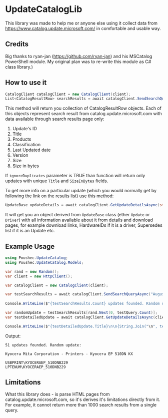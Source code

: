 # UpdateCatalogLib

This library was made to help me or anyone else using it collect data from https://www.catalog.update.microsoft.com/ in comfortable and usable way.

## Credits

Big thanks to ryan-jan (https://github.com/ryan-jan) and his MSCatalog PowerShell module. My original plan was to re-write this module as C# class library.)

## How to use it

``` C#
CatalogClient catalogClient = new CatalogClient(client);
List<CatalogResultRow> searchResults = await catalogClient.SendSearchQueryAsync("SQL Server 2019", ignoreDuplicates = true);
```
This method will return you collection of CatalogResultRow objects. Each of this objects represent search result from catalog.update.microsoft.com with data available through
search results page only: 

1. Update's ID
2. Title
3. Products
4. Classification
5. Last Updated date
6. Version
7. Size
8. Size in bytes

If `ignoreDuplicates` parameter is TRUE than function will return only updates with unique `Title` and `SizeInBytes` fields. 

To get more info on a particular update (which you would normally get by following the link on the results list) use this method: 

``` C#
UpdateBase updateDetails = await catalogClient.GetUpdateDetailsAsync(string UpdateID)
```

It will get you an object derived from `UpdateBase` class (ether `Update` or `Driver`) with all information available about it from details and download pages, for example download links, HardwareIDs if it is a driver, Supersedes list if it is an Update etc. 

## Example Usage

``` C#
using Poushec.UpdateCatalog;
using Poushec.UpdateCatalog.Models;

var rand = new Random();
var client = new HttpClient();

var catalogClient = new CatalogClient(client);

var testSearchResults = await catalogClient.SendSearchQueryAsync("August 2021 Drivers", false);
            
Console.WriteLine($"{testSearchResults.Count} updates founded. Random update:\n");

var randomUpdate = testSearchResults[rand.Next(0, testQuery.Count)];
var testDetailedUpdate = await catalogClient.GetUpdateDetailsAsync(client, randomUpdate.UpdateID) as Driver; //We're probably won't find anything but drivers by this query)

Console.WriteLine($"{testDetailedUpdate.Title}\n\n{String.Join("\n", testDetailedUpdate.HardwareIDs)}");
```

Output: 

```
51 updates founded. Random update:

Kyocera Mita Corporation - Printers - Kyocera EP 510DN KX

USBPRINT\KYOCERAEP_510DNB229
LPTENUM\KYOCERAEP_510DNB229
```

## Limitations

What this library does - is parse HTML pages from catalog.update.microsoft.com, so it's derives it's limitations directly from it. For example, it cannot return more than 1000 search results from a single query.
